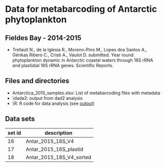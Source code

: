 # Data for metabarcoding of Antarctic phytoplankton
## Fieldes Bay - 2014-2015

* Trefault N., de la Iglesia R., Moreno-Pino M., Lopes dos Santos A., Gérikas Ribero C., Cristi A., Vaulot D. submitted. Year round phytoplankton dynamic in Antarctic coastal waters through 18S rRNA and plastidial 16S rRNA genes. Scientific Reports.

## Files and directories

* Antarctica_2015_samples.xlsx: List of metabarcoding files with metadata
* \dada2: output from dad2 analysis
* \R: R code for data analysis (see [output](https://vaulot.github.io/Paper-Trefault-2020-Antarctica/Antarctica-phyloseq.html))

## Data sets

|set id |  description |
|---|---|
| 16 | Antar_2015_18S_V4 |
| 17 | Antar_2015_16S_plastid |
| 18 | Antar_2015_18S_V4_sorted |
